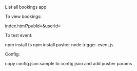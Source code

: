 List all bookings app


To view bookings:

index.html?pubId=<pusher-publisher-id>&userId=<user-id>

To test event:

npm install fs
npm install pusher
node trigger-event.js <user-id> <booking-id> <hotel-name> <booking-date>

Config:

copy config.json.sample to config.json and add pusher params